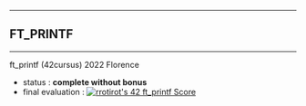 ------
## FT_PRINTF
------
ft_printf (42cursus) 2022 Florence

- status : **complete without bonus**
- final evaluation : [![rrotirot's 42 ft_printf Score](https://badge42.vercel.app/api/v2/cl9zxw99v00060fl93xy5f1mh/project/2842269)](https://github.com/JaeSeoKim/badge42)
